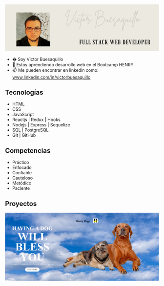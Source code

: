 ![Soy desarrollador Full Stack](https://github.com/vgbuesaquillo/vgbuesaquillo/blob/main/gitb.png)
- �  Soy Victor Buesaquillo
- 🌱 Estoy aprendiendo desarrollo web en el Bootcamp HENRY
- 📫 Me pueden encontrar en linkedin como: www.linkedin.com/in/victorbuesaquillo
## Tecnologías
- HTML
- CSS
- JavaScript
- Reactjs | Redux | Hooks
- Nodejs | Express | Sequelize
- SQL | PostgreSQL
- Git | GitHub
## Competencias
- Práctico
- Enfocado
- Confiable
- Cauteloso
- Metódico
- Paciente
## Proyectos
![Henry Dogs App](https://github.com/vgbuesaquillo/vgbuesaquillo/blob/main/henrydogs.png)
<!---
vgbuesaquillo/vgbuesaquillo is a ✨ special ✨ repository because its `README.md` (this file) appears on your GitHub profile.
You can click the Preview link to take a look at your changes.
--->
